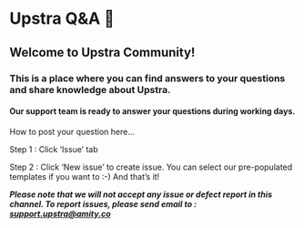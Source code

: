 # Upstra Q&A 💬

## Welcome to Upstra Community!
### This is a place where you can find answers to your questions and share knowledge about Upstra.

#### Our support team is ready to answer your questions during working days. 
How to post your question here…

Step 1 : Click ‘Issue’ tab

Step 2 : Click ‘New issue’ to create issue. You can select our pre-populated templates if you want to :-)
And that’s it!

***Please note that we will not accept any issue or defect report in this channel.
To report issues, please send email to : support.upstra@amity.co***
